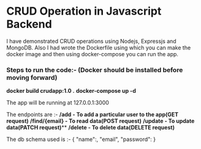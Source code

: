 # CRUD Operation in Javascript Backend

I have demonstrated CRUD operations using Nodejs, Expressjs and MongoDB.
Also I had wrote the Dockerfile using which you can make the docker image and then using docker-compose you can run the app.

### Steps to run the code:- (Docker should be installed before moving forward)
**docker build crudapp:1.0 .**
**docker-compose up -d**

The app will be running at 127.0.0.1:3000

The endpoints are :- 
**/add - To add a particular user to the app(GET request)**
**/find/{email} - To read data(POST request)**
**/update - To update data(PATCH request)****
**/delete - To delete data(DELETE request)**

The db schema used is :-
{
"name":<name of the user>,
"email"<email of the user>,
"password":<password of the user>
}
